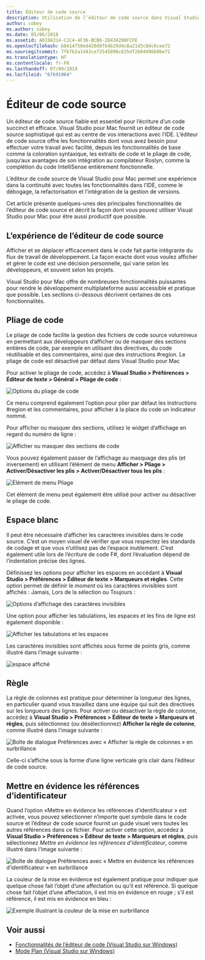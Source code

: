 ```yaml
---
title: Éditeur de code source
description: Utilisation de l’éditeur de code source dans Visual Studio pour Mac
author: cobey
ms.author: cobey
ms.date: 05/06/2018
ms.assetid: A018A314-C1C4-4F36-BCB6-2D434208FCFE
ms.openlocfilehash: b8414f50ed420d8fb4b29d4c8a21d3c8dc6cee72
ms.sourcegitcommit: 7fbfb2a1d43ce72545096c635df2b04496b0be71
ms.translationtype: HT
ms.contentlocale: fr-FR
ms.lasthandoff: 07/09/2019
ms.locfileid: "67691964"
---
```

# <a name="source-editor"></a>Éditeur de code source

Un éditeur de code source fiable est essentiel pour l’écriture d’un code succinct et efficace. Visual Studio pour Mac fournit un éditeur de code source sophistiqué qui est au centre de vos interactions avec l’IDE. L’éditeur de code source offre les fonctionnalités dont vous avez besoin pour effectuer votre travail avec facilité, depuis les fonctionnalités de base comme la coloration syntaxique, les extraits de code et le pliage de code, jusqu’aux avantages de son intégration au compilateur Roslyn, comme la complétion du code IntelliSense entièrement fonctionnelle.

L’éditeur de code source de Visual Studio pour Mac permet une expérience dans la continuité avec toutes les fonctionnalités dans l’IDE, comme le débogage, la refactorisation et l’intégration de la gestion de versions.

Cet article présente quelques-unes des principales fonctionnalités de l’éditeur de code source et décrit la façon dont vous pouvez utiliser Visual Studio pour Mac pour être aussi productif que possible.

## <a name="the-source-editor-experience"></a>L’expérience de l’éditeur de code source

Afficher et se déplacer efficacement dans le code fait partie intégrante du flux de travail de développement. La façon exacte dont vous voulez afficher et gérer le code est une décision personnelle, qui varie selon les développeurs, et souvent selon les projets.

Visual Studio pour Mac offre de nombreuses fonctionnalités puissantes pour rendre le développement multiplateforme aussi accessible et pratique que possible. Les sections ci-dessous décrivent certaines de ces fonctionnalités.

## <a name="code-folding"></a>Pliage de code

Le pliage de code facilite la gestion des fichiers de code source volumineux en permettant aux développeurs d’afficher ou de masquer des sections entières de code, par exemple en utilisant des directives, du code réutilisable et des commentaires, ainsi que des instructions #region. Le pliage de code est désactivé par défaut dans Visual Studio pour Mac

Pour activer le pliage de code, accédez à **Visual Studio > Préférences > Éditeur de texte > Général > Pliage de code** :

![Options du pliage de code](media/source-editor-image1.png)

Ce menu comprend également l’option pour plier par défaut les instructions #region et les commentaires, pour afficher à la place du code un indicateur nommé.

Pour afficher ou masquer des sections, utilisez le widget d’affichage en regard du numéro de ligne :

![Afficher ou masquer des sections de code](media/source-editor-image2.png)

Vous pouvez également passer de l’affichage au masquage des plis (et inversement) en utilisant l’élément de menu **Afficher > Pliage > Activer/Désactiver les plis > Activer/Désactiver tous les plis** :

![Élément de menu Pliage](media/source-editor-image19.png)

Cet élément de menu peut également être utilisé pour activer ou désactiver le pliage de code.

## <a name="white-space"></a>Espace blanc

Il peut être nécessaire d’afficher les caractères invisibles dans le code source. C’est un moyen visuel de vérifier que vous respectez les standards de codage et que vous n’utilisez pas de l’espace inutilement. C’est également utile lors de l’écriture de code F#, dont l’évaluation dépend de l’indentation précise des lignes.

Définissez les options pour afficher les espaces en accédant à **Visual Studio > Préférences > Éditeur de texte > Marqueurs et règles**. Cette option permet de définir le _moment_ où les caractères invisibles sont affichés : Jamais, Lors de la sélection ou Toujours :

![Options d’affichage des caractères invisibles](media/source-editor-image3.png)

Une option pour afficher les tabulations, les espaces et les fins de ligne est également disponible :

![Afficher les tabulations et les espaces](media/source-editor-image4.png)

Les caractères invisibles sont affichés sous forme de points gris, comme illustré dans l’image suivante :

![espace affiché](media/source-editor-image22.png)

## <a name="ruler"></a>Règle

La règle de colonnes est pratique pour déterminer la longueur des lignes, en particulier quand vous travaillez dans une équipe qui suit des directives sur les longueurs des lignes. Pour activer ou désactiver la règle de colonne, accédez à **Visual Studio > Préférences > Éditeur de texte > Marqueurs et règles**, puis sélectionnez (ou désélectionnez) **Afficher la règle de colonne**, comme illustré dans l’image suivante :

![Boîte de dialogue Préférences avec « Afficher la règle de colonnes » en surbrillance](media/source-editor-image5.png)

 Celle-ci s’affiche sous la forme d’une ligne verticale gris clair dans l’éditeur de code source.

## <a name="highlight-identifier-references"></a>Mettre en évidence les références d’identificateur

Quand l’option «Mettre en évidence les références d’identificateur » est activée, vous pouvez sélectionner n’importe quel symbole dans le code source et l’éditeur de code source fournit un guide visuel vers toutes les autres références dans ce fichier. Pour activer cette option, accédez à **Visual Studio > Préférences > Éditeur de texte > Marqueurs et règles**, puis sélectionnez _Mettre en évidence les références d’identificateur_, comme illustré dans l’image suivante :

![Boîte de dialogue Préférences avec « Mettre en évidence les références d’identificateur » en surbrillance](media/source-editor-image6.png)

La couleur de la mise en évidence est également pratique pour indiquer que quelque chose fait l’objet d’une affectation ou qu’il est référencé. Si quelque chose fait l’objet d’une affectation, il est mis en évidence en rouge ; s’il est référencé, il est mis en évidence en bleu :

![Exemple illustrant la couleur de la mise en surbrillance](media/source-editor-image7.png)

## <a name="see-also"></a>Voir aussi

- [Fonctionnalités de l’éditeur de code (Visual Studio sur Windows)](/visualstudio/ide/writing-code-in-the-code-and-text-editor)
- [Mode Plan (Visual Studio sur Windows)](/visualstudio/ide/outlining)